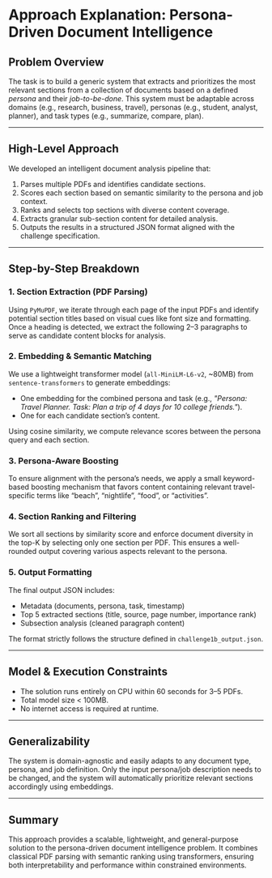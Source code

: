 # Approach Explanation: Persona-Driven Document Intelligence

## Problem Overview

The task is to build a generic system that extracts and prioritizes the most relevant sections from a collection of documents based on a defined *persona* and their *job-to-be-done*. This system must be adaptable across domains (e.g., research, business, travel), personas (e.g., student, analyst, planner), and task types (e.g., summarize, compare, plan).

---

## High-Level Approach

We developed an intelligent document analysis pipeline that:
1. Parses multiple PDFs and identifies candidate sections.
2. Scores each section based on semantic similarity to the persona and job context.
3. Ranks and selects top sections with diverse content coverage.
4. Extracts granular sub-section content for detailed analysis.
5. Outputs the results in a structured JSON format aligned with the challenge specification.

---

## Step-by-Step Breakdown

### 1. Section Extraction (PDF Parsing)
Using `PyMuPDF`, we iterate through each page of the input PDFs and identify potential section titles based on visual cues like font size and formatting. Once a heading is detected, we extract the following 2–3 paragraphs to serve as candidate content blocks for analysis.

### 2. Embedding & Semantic Matching
We use a lightweight transformer model (`all-MiniLM-L6-v2`, ~80MB) from `sentence-transformers` to generate embeddings:
- One embedding for the combined persona and task (e.g., *"Persona: Travel Planner. Task: Plan a trip of 4 days for 10 college friends."*).
- One for each candidate section’s content.

Using cosine similarity, we compute relevance scores between the persona query and each section.

### 3. Persona-Aware Boosting
To ensure alignment with the persona’s needs, we apply a small keyword-based boosting mechanism that favors content containing relevant travel-specific terms like “beach”, “nightlife”, “food”, or “activities”.

### 4. Section Ranking and Filtering
We sort all sections by similarity score and enforce document diversity in the top-K by selecting only one section per PDF. This ensures a well-rounded output covering various aspects relevant to the persona.

### 5. Output Formatting
The final output JSON includes:
- Metadata (documents, persona, task, timestamp)
- Top 5 extracted sections (title, source, page number, importance rank)
- Subsection analysis (cleaned paragraph content)

The format strictly follows the structure defined in `challenge1b_output.json`.

---

## Model & Execution Constraints

- The solution runs entirely on CPU within 60 seconds for 3–5 PDFs.
- Total model size < 100MB.
- No internet access is required at runtime.

---

## Generalizability

The system is domain-agnostic and easily adapts to any document type, persona, and job definition. Only the input persona/job description needs to be changed, and the system will automatically prioritize relevant sections accordingly using embeddings.

---

## Summary

This approach provides a scalable, lightweight, and general-purpose solution to the persona-driven document intelligence problem. It combines classical PDF parsing with semantic ranking using transformers, ensuring both interpretability and performance within constrained environments.

